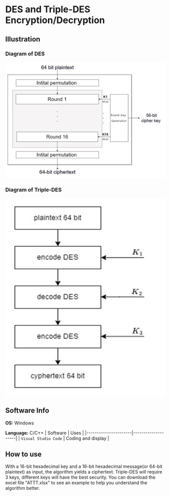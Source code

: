 
# DES and Triple-DES Encryption/Decryption

## Illustration
### Diagram of DES
<img src="https://github.com/gnurt2041/ProjectInClass/blob/main/ATTT/DES_3DES/image/Picture1.jpg" width="550"></h2>
### Diagram of Triple-DES
<img src="https://github.com/gnurt2041/ProjectInClass/blob/main/ATTT/DES_3DES/image/Picture2.jpg" width="550"></h2>
## Software Info

**OS:** Windows

**Language:** C/C++
| Software             | Uses               |
|----------------------|--------------------|
| `Visual Studio Code` | Coding and display |


## How to use
With a 16-bit hexadecimal key and a 16-bit hexadecimal message(or 64-bit plaintext) as input, the algorithm yields a ciphertext. Triple-DES will require 3 keys, different keys will have the best security.
You can download the excel file "ATTT.xlsx" to see an example to help you understand the algorithm better.
